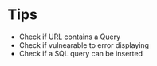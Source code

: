 # Tips

* Check if URL contains a Query
* Check if vulnearable to error displaying
* Check if a SQL query can be inserted
